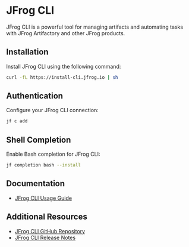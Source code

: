 # JFrog CLI

JFrog CLI is a powerful tool for managing artifacts and automating tasks with JFrog Artifactory and other JFrog products.

## Installation

Install JFrog CLI using the following command:

```sh
curl -fL https://install-cli.jfrog.io | sh
```

## Authentication

Configure your JFrog CLI connection:

```sh
jf c add
```

## Shell Completion

Enable Bash completion for JFrog CLI:

```sh
jf completion bash --install
```

## Documentation

- [JFrog CLI Usage Guide](https://docs.jfrog-applications.jfrog.io/jfrog-applications/jfrog-cli/usage)

## Additional Resources

- [JFrog CLI GitHub Repository](https://github.com/jfrog/jfrog-cli)
- [JFrog CLI Release Notes](https://github.com/jfrog/jfrog-cli/releases)